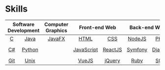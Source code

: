 # Skills

<table align="center">
	<thead>
		<tr>
			<th colspan="2"><b>Software Development</b></th>
			<th colspan="1"><b>Computer Graphics</b></th>
			<th colspan="2"><b>Front-end Web</b></th>
			<th colspan="2"><b>Back-end Web</b></th>
			<th colspan="1"><b>Design</b></th>
		</tr>
	</thead>
	<tbody>
		<tr>
			<td align="center"><a href="https://en.wikipedia.org/wiki/C_(programming_language)" target="_blank">C</a></td>
			<td align="center"><a href="https://en.wikipedia.org/wiki/Java">Java</a></td>
			<td align="center"><a href="https://en.wikipedia.org/wiki/JavaFX">JavaFX</a></td>
			<td align="center"><a href="https://en.wikipedia.org/wiki/HTML">HTML</a></td>
			<td align="center"><a href="https://en.wikipedia.org/wiki/CSS">CSS</a></td>
			<td align="center"><a href="https://en.wikipedia.org/wiki/Node.js">NodeJS</a></td>
			<td align="center"><a href="https://en.wikipedia.org/wiki/PHP">PHP</a></td>
			<td align="center"><a href="https://en.wikipedia.org/wiki/Adobe_Photoshop">Photoshop</a></td>
		</tr>
		<tr>
			<td align="center"><a href="https://en.wikipedia.org/wiki/C">C#</a></td>
			<td align="center"><a href="https://en.wikipedia.org/wiki/Python">Python</a></td>
			<td align="center"></td>
			<td align="center"><a href="https://en.wikipedia.org/wiki/JavaScript">JavaScript</a></td>
			<td align="center"><a href="https://en.wikipedia.org/wiki/React_(JavaScript_library)">ReactJS</a></td>
			<td align="center"><a href="https://en.wikipedia.org/wiki/Symfony">Symfony</a></td>
			<td align="center"><a href="https://en.wikipedia.org/wiki/Django_(web_framework)">Django</a></td>
			<td align="center"><a href="https://en.wikipedia.org/wiki/Adobe_After_Effects">After Effect</a></td>
		</tr>
		<tr>
			<td align="center"><a href="https://en.wikipedia.org/wiki/Git">Git</a></td>
			<td align="center"><a href="https://en.wikipedia.org/wiki/Unix">Unix</a></td>
			<td align="center"></td>
			<td align="center"><a href="https://en.wikipedia.org/wiki/Vue.js">VueJS</a></td>
			<td align="center"><a href="https://en.wikipedia.org/wiki/JQuery">jQuery</a></td>
			<td align="center"><a href="https://en.wikipedia.org/wiki/Ruby_(programming_language)">Ruby</a></td>
			<td align="center"><a href="https://en.wikipedia.org/wiki/SQL">SQL</a></td>
			<td align="center"><a href="https://en.wikipedia.org/wiki/SolidWorks">Solidworks</a></td>
		</tr>
	</tbody>
</table>
